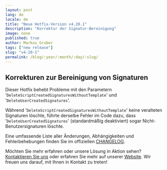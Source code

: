 ```yaml
---
layout: post
lang: de
locale: de
title: "Neue Hotfix-Version v4.20.1"
description: "Korrektur der Signatur-Bereinigung"
image: none
published: true
author: Markus Gruber
tags: ["new release"]
slug: "v4-20-1"
permalink: /blog/:year/:month/:day/:slug/
---
```

## Korrekturen zur Bereinigung von Signaturen
Dieser Hotfix behebt Probleme mit den Parametern '`DeleteScriptCreatedSignaturesWithoutTemplate`' und '`DeleteUserCreatedSignatures`'.

Während '`DeleteScriptCreatedSignaturesWithoutTemplate`' keine veralteten Signaturen löschte, führte derselbe Fehler im Code dazu, dass '`DeleteUserCreatedSignatures`' (standardmäßig deaktiviert) sogar Nicht-Benutzersignaturen löschte.

Eine umfassende Liste aller Änderungen, Abhängigkeiten und Fehlerbehebungen finden Sie im offiziellen [CHANGELOG](https://github.com/Set-OutlookSignatures/Set-OutlookSignatures/blob/main/docs/CHANGELOG.md).

Möchten Sie mehr erfahren oder unsere Lösung in Aktion sehen? [Kontaktieren Sie uns](/contact) oder erfahren Sie mehr auf unserer [Website](/). Wir freuen uns darauf, mit Ihnen in Kontakt zu treten!